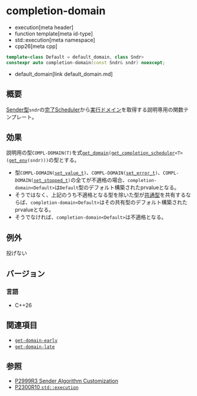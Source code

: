 # completion-domain
* execution[meta header]
* function template[meta id-type]
* std::execution[meta namespace]
* cpp26[meta cpp]

```cpp
template<class Default = default_domain, class Sndr>
constexpr auto completion-domain(const Sndr& sndr) noexcept;
```
* default_domain[link default_domain.md]

## 概要
[Sender型](sender.md)`sndr`の[完了Scheduler](get_completion_scheduler.md)から[実行ドメイン](default_domain.md)を取得する説明専用の関数テンプレート。


## 効果
説明用の型`COMPL-DOMAIN(T)`を式[`get_domain`](get_domain.md)`(`[`get_completion_scheduler`](get_completion_scheduler.md)`<T>(`[`get_env`](get_env.md)`(sndr)))`の型とする。

- 型`COMPL-DOMAIN(`[`set_value_t`](set_value.md)`)`、`COMPL-DOMAIN(`[`set_error_t`](set_error.md)`)`、`COMPL-DOMAIN(`[`set_stopped_t`](set_stopped.md)`)`の全てが不適格の場合、`completion-domain<Default>`は`Default`型のデフォルト構築されたprvalueとなる。
- そうではなく、上記のうち不適格となる型を除いた型が[共通型](/reference/type_traits/common_type.md)を共有するならば、`completion-domain<Default>`はその共有型のデフォルト構築されたprvalueとなる。
- そうでなければ、`completion-domain<Default>`は不適格となる。


## 例外
投げない


## バージョン
### 言語
- C++26


## 関連項目
- [`get-domain-early`](get-domain-early.md.nolink)
- [`get-domain-late`](get-domain-late.md)


## 参照
- [P2999R3 Sender Algorithm Customization](https://www.open-std.org/jtc1/sc22/wg21/docs/papers/2023/p2999r3.html)
- [P2300R10 `std::execution`](https://www.open-std.org/jtc1/sc22/wg21/docs/papers/2024/p2300r10.html)

